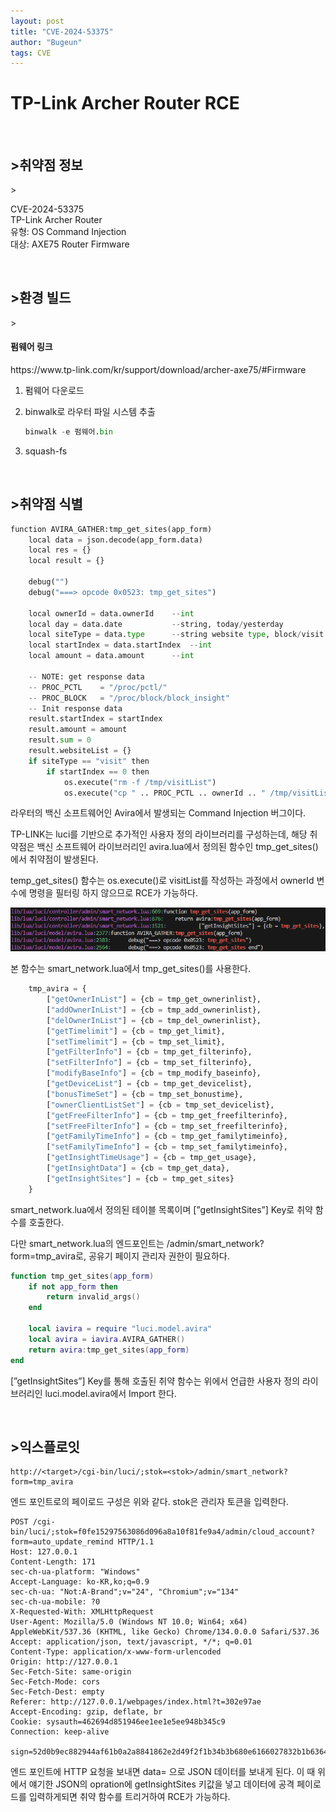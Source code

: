 ```yaml
---
layout: post
title: "CVE-2024-53375"
author: "Bugeun"
tags: CVE
---
```


<h1>TP-Link Archer Router RCE</h1>

&nbsp;
<h2>>취약점 정보</h2>> 

CVE-2024-53375<br>
TP-Link Archer Router<br> 
유형: OS Command Injection<br>
대상: AXE75 Router Firmware<br>

&nbsp;
<h2>>환경 빌드</h2>>



<h4>펌웨어 링크</h4>
<link>https://www.tp-link.com/kr/support/download/archer-axe75/#Firmware</link>

1. 펌웨어 다운로드
2. binwalk로 라우터 파일 시스템 추출
    
    ```python
    binwalk -e 펌웨어.bin
    ```
    
3. squash-fs 

&nbsp;
<h2>>취약점 식별</h2>

```python
function AVIRA_GATHER:tmp_get_sites(app_form)
	local data = json.decode(app_form.data)
	local res = {}
	local result = {}

	debug("")
	debug("===> opcode 0x0523: tmp_get_sites")

	local ownerId = data.ownerId	--int
	local day = data.date			--string, today/yesterday
	local siteType = data.type		--string website type, block/visit
	local startIndex = data.startIndex	--int
	local amount = data.amount		--int

	-- NOTE: get response data
	-- PROC_PCTL	= "/proc/pctl/"
	-- PROC_BLOCK	= "/proc/block/block_insight"
	-- Init response data
	result.startIndex = startIndex
	result.amount = amount
	result.sum = 0
	result.websiteList = {}
	if siteType == "visit" then
		if startIndex == 0 then
			os.execute("rm -f /tmp/visitList")
			os.execute("cp " .. PROC_PCTL .. ownerId .. " /tmp/visitList")
```

라우터의 백신 소프트웨어인 Avira에서 발생되는 Command Injection 버그이다. 

TP-LINK는 luci를 기반으로 추가적인 사용자 정의 라이브러리를 구성하는데, 해당 취약점은 백신 소프트웨어 라이브러리인 avira.lua에서 정의된 함수인 tmp_get_sites()에서 취약점이 발생된다.

temp_get_sites() 함수는 os.execute()로 visitList를 작성하는 과정에서 ownerId 변수에 명령을 필터링 하지 않으므로 RCE가 가능하다. 

![이미지1](./asd.png)

본 함수는 smart_network.lua에서 tmp_get_sites()를 사용한다. 

```python
	tmp_avira = {
		["getOwnerInList"] = {cb = tmp_get_ownerinlist},
		["addOwnerInList"] = {cb = tmp_add_ownerinlist},
		["delOwnerInList"] = {cb = tmp_del_ownerinlist},
		["getTimelimit"] = {cb = tmp_get_limit},
		["setTimelimit"] = {cb = tmp_set_limit},
		["getFilterInfo"] = {cb = tmp_get_filterinfo},
		["setFilterInfo"] = {cb = tmp_set_filterinfo},
		["modifyBaseInfo"] = {cb = tmp_modify_baseinfo},
		["getDeviceList"] = {cb = tmp_get_devicelist},
		["bonusTimeSet"] = {cb = tmp_set_bonustime},
		["ownerClientListSet"] = {cb = tmp_set_devicelist},
		["getFreeFilterInfo"] = {cb = tmp_get_freefilterinfo},
		["setFreeFilterInfo"] = {cb = tmp_set_freefilterinfo},
		["getFamilyTimeInfo"] = {cb = tmp_get_familytimeinfo},
		["setFamilyTimeInfo"] = {cb = tmp_set_familytimeinfo},
		["getInsightTimeUsage"] = {cb = tmp_get_usage},
		["getInsightData"] = {cb = tmp_get_data},
		["getInsightSites"] = {cb = tmp_get_sites}
    }
```

smart_network.lua에서 정의된 테이블 목록이며 [”getInsightSites”] Key로 취약 함수를 호출한다. 

다만 smart_network.lua의 엔드포인트는 /admin/smart_network?form=tmp_avira로, 공유기 페이지 관리자 권한이 필요하다. 

```lua
function tmp_get_sites(app_form)
	if not app_form then
		return invalid_args()
	end

	local iavira = require "luci.model.avira"
	local avira = iavira.AVIRA_GATHER()
	return avira:tmp_get_sites(app_form)
end
```

[”getInsightSites”] Key를 통해 호출된 취약 함수는 위에서 언급한 사용자 정의 라이브러리인 luci.model.avira에서 Import 한다. 

&nbsp;
<h2>>익스플로잇</h2>

```
http://<target>/cgi-bin/luci/;stok=<stok>/admin/smart_network?form=tmp_avira
```

엔드 포인트로의 페이로드 구성은 위와 같다. stok은 관리자 토큰을 입력한다.

```
POST /cgi-bin/luci/;stok=f0fe15297563086d096a8a10f81fe9a4/admin/cloud_account?form=auto_update_remind HTTP/1.1
Host: 127.0.0.1
Content-Length: 171
sec-ch-ua-platform: "Windows"
Accept-Language: ko-KR,ko;q=0.9
sec-ch-ua: "Not:A-Brand";v="24", "Chromium";v="134"
sec-ch-ua-mobile: ?0
X-Requested-With: XMLHttpRequest
User-Agent: Mozilla/5.0 (Windows NT 10.0; Win64; x64) AppleWebKit/537.36 (KHTML, like Gecko) Chrome/134.0.0.0 Safari/537.36
Accept: application/json, text/javascript, */*; q=0.01
Content-Type: application/x-www-form-urlencoded
Origin: http://127.0.0.1
Sec-Fetch-Site: same-origin
Sec-Fetch-Mode: cors
Sec-Fetch-Dest: empty
Referer: http://127.0.0.1/webpages/index.html?t=302e97ae
Accept-Encoding: gzip, deflate, br
Cookie: sysauth=462694d851946ee1ee1e5ee948b345c9
Connection: keep-alive

sign=52d0b9ec882944af61b0a2a8841862e2d49f2f1b34b3b680e6166027832b1b636415346897de4a39987cd877f532d2639163e751874debc3f876b92f6086ecf0&data=poz4Qie%2FSxDVW%2BbbnFsguQ%3D%3D
```

엔드 포인트에 HTTP 요청을 보내면 data= 으로 JSON 데이터를 보내게 된다. 이 때 위에서 얘기한 JSON의 opration에 getInsightSites 키값을 넣고 데이터에 공격 페이로드를 입력하게되면 취약 함수를 트리거하여 RCE가 가능하다.